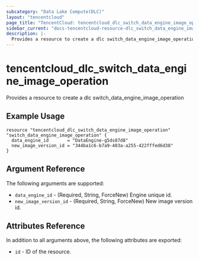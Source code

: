 ```yaml
---
subcategory: "Data Lake Compute(DLC)"
layout: "tencentcloud"
page_title: "TencentCloud: tencentcloud_dlc_switch_data_engine_image_operation"
sidebar_current: "docs-tencentcloud-resource-dlc_switch_data_engine_image_operation"
description: |-
  Provides a resource to create a dlc switch_data_engine_image_operation
---
```


# tencentcloud_dlc_switch_data_engine_image_operation

Provides a resource to create a dlc switch_data_engine_image_operation

## Example Usage

```hcl
resource "tencentcloud_dlc_switch_data_engine_image_operation" "switch_data_engine_image_operation" {
  data_engine_id       = "DataEngine-g5ds87d8"
  new_image_version_id = "344ba1c6-b7a9-403a-a255-422fffed6d38"
}
```

## Argument Reference

The following arguments are supported:

* `data_engine_id` - (Required, String, ForceNew) Engine unique id.
* `new_image_version_id` - (Required, String, ForceNew) New image version id.

## Attributes Reference

In addition to all arguments above, the following attributes are exported:

* `id` - ID of the resource.



